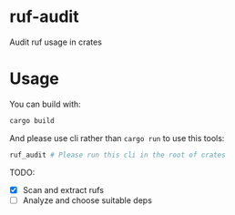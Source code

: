 # ruf-audit
Audit ruf usage in crates

# Usage
You can build with:
```bash
cargo build
```

And please use cli rather than `cargo run` to use this tools:
```bash
ruf_audit # Please run this cli in the root of crates
```

TODO:
- [x] Scan and extract rufs
- [ ] Analyze and choose suitable deps
